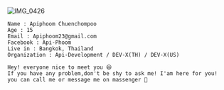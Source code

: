 ![IMG_0426](https://user-images.githubusercontent.com/48949523/87436966-ea8edc80-c617-11ea-8883-0874fedbdda8.jpg)

```
Name : Apiphoom Chuenchompoo
Age : 15
Email : Apiphoom23@gmail.com
Facebook : Api-Phoom
Live in : Bangkok, Thailand
Organization : Api-Development / DEV-X(TH) / DEV-X(US)
```

```
Hey! everyone nice to meet you 😄 
If you have any problem,don't be shy to ask me! I'am here for you!
you can call me or message me on massenger 💬
```



<!--
**Apiphoom/Apiphoom** is a ✨ _special_ ✨ repository because its `README.md` (this file) appears on your GitHub profile.

Here are some ideas to get you started:

- 🔭 I’m currently working on ...
- 🌱 I’m currently learning ...
- 👯 I’m looking to collaborate on ...
- 🤔 I’m looking for help with ...
- 💬 Ask me about ...
- 📫 How to reach me: ...
- 😄 Pronouns: ...
- ⚡ Fun fact: ...
-->
